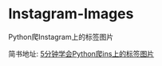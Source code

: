 # Instagram-Images
Python爬Instagram上的标签图片

简书地址:
[5分钟学会Python爬ins上的标签图片](https://www.jianshu.com/p/b8f6fb8c0adb)

